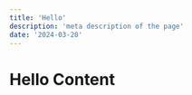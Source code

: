 ```yaml
---
title: 'Hello'
description: 'meta description of the page'
date: '2024-03-20'
---
```

# Hello Content